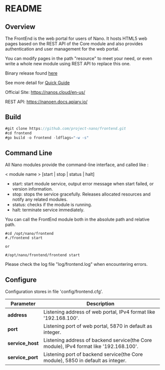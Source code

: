 # README

## Overview

The FrontEnd is the web portal for users of Nano. It hosts HTML5 web pages based on the REST API of the Core module and also provides authentication and user management for the web portal.

You can modify pages in the path "resource" to meet your need, or even write a whole new module using REST API to replace this one.

Binary release found [here](<https://github.com/project-nano/releases/releases>)

See more detail for [Quick Guide](<https://nanocloud.readthedocs.io/projects/guide/en/latest/concept.html>)

Official Site: <https://nanos.cloud/en-us/>

REST API: <https://nanoen.docs.apiary.io/>

## Build



```go
#git clone https://github.com/project-nano/frontend.git
#cd frontend
#go build -o frontend -ldflags="-w -s"
```



## Command Line

All Nano modules provide the command-line interface, and called like :

< module name > [start | stop | status | halt]

- start: start module service, output error message when start failed, or version information.
- stop: stops the service gracefully. Releases allocated resources and notify any related modules.
- status: checks if the module is running.
- halt: terminate service immediately.

You can call the FrontEnd module both in the absolute path and relative path.

```
#cd /opt/nano/frontend
#./frontend start

or

#/opt/nano/frontend/frontend start
```

Please check the log file "log/frontend.log" when encountering errors.

## Configure

Configuration stores in file 'config/frontend.cfg'.

| Parameter        | Description                                                  |
| ---------------- | ------------------------------------------------------------ |
| **address**      | Listening address of web portal, IPv4 format like '192.168.100'. |
| **port**         | Listening port of web portal, 5870 in default as integer.    |
| **service_host** | Listening address of backend service(the Core module), IPv4 format like '192.168.100'. |
| **service_port** | Listening port of backend service(the Core module), 5850 in default as integer. |



